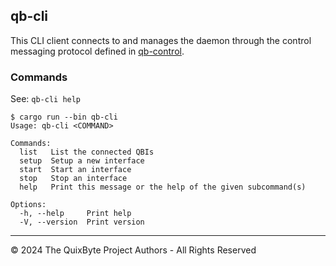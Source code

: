 ## qb-cli

This CLI client connects to and manages the daemon through
the control messaging protocol defined in [qb-control](../qb-control/).

### Commands

See: `qb-cli help`
```
$ cargo run --bin qb-cli
Usage: qb-cli <COMMAND>

Commands:
  list   List the connected QBIs
  setup  Setup a new interface
  start  Start an interface
  stop   Stop an interface
  help   Print this message or the help of the given subcommand(s)

Options:
  -h, --help     Print help
  -V, --version  Print version
```

----

&copy; 2024 The QuixByte Project Authors - All Rights Reserved
